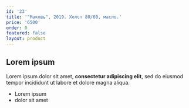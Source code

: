 ```yaml
---
id: '23'
title: '"Макошь", 2019. Холст 80/60, масло.'
price: '6500'
order: 0
featured: false
layout: product
---
```

## Lorem ipsum

Lorem ipsum dolor sit amet, **consectetur adipiscing elit**, sed do eiusmod tempor incididunt ut labore et dolore magna aliqua.

- Lorem ipsum
- dolor sit amet